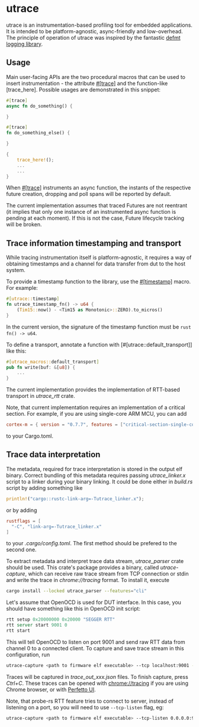 # utrace
utrace is an instrumentation-based profiling tool for embedded applications. It is intended to be
platform-agnostic, async-friendly and low-overhead. The principle of operation of utrace was inspired by the fantastic [defmt logging library](https://defmt.ferrous-systems.com/).

## Usage
Main user-facing APIs are the two procedural macros that can be used to insert instrumentation - the attribute
[#\[trace\]](crate::trace) and the function-like [trace_here]. Possible usages are demonstrated in this snippet:

```rust
#[trace]
async fn do_something() {

}

#[trace]
fn do_something_else() {

}

{
    trace_here!();
    ...
    ...
}
```

When [#\[trace\]](crate::trace) instruments an async function, the instants of the respective future creation, dropping and poll spans will be reported by default.

<div class="warning">
The current implementation assumes that traced Futures are not reentrant (it implies that only one instance of an instrumented async function is pending at each moment). If this is not the case, Future lifecycle tracking will be broken. 
</div>

## Trace information timestamping and transport
While tracing instrumentation itself is platform-agnostic, it requires a way of obtaining timestamps and a channel for data transfer from dut to the host system.

To provide a timestamp function to the library, use the [#\[timestamp\]](crate::timestamp) macro. For example:

```rust
#[utrace::timestamp]
fn utrace_timestamp_fn() -> u64 {
    (Tim15::now() - <Tim15 as Monotonic>::ZERO).to_micros()
}
```

In the current version, the signature of the timestamp function must be `rust fn() -> u64`.

To define a transport, annotate a function with [#\[utrace::default_transport\]] like this:

```rust
#[utrace_macros::default_transport]
pub fn write(buf: &[u8]) {
    ...
}
```

The current implementation provides the implementation of RTT-based transport in *utrace_rtt* crate.

Note, that current implementation requires an implementation of a critical section. For example, if you
are using single-core ARM MCU, you can add

```toml
cortex-m = { version = "0.7.7", features = ["critical-section-single-core"] }
```

to your Cargo.toml.

## Trace data interpretation
The metadata, required for trace interpretation is stored in the output elf binary. Correct bundling of this metadata requires passing
*utrace_linker.x* script to a linker during your binary linking. It could be done either in *build.rs* script by adding something like

```rust
println!("cargo::rustc-link-arg=-Tutrace_linker.x");
```

or by adding

```toml
rustflags = [
  "-C", "link-arg=-Tutrace_linker.x"
]
```
to your *.cargo/config.toml*. The first method should be prefered to the second one.

To extract metadata and interpret trace data stream, *utrace_parser* crate should be used. This crate's package provides a binary, called *utrace-capture*, which can receive raw trace stream from TCP connection or stdin and write the trace in *chrome://tracing* format. To install it, execute

```bash
cargo install --locked utrace_parser --features="cli"
```

Let's assume that OpenOCD is used for DUT interface. In this case, you should have something like this in OpenOCD init script:

```tcl
rtt setup 0x20000000 0x20000 "SEGGER RTT"
rtt server start 9001 0
rtt start
```

This will tell OpenOCD to listen on port 9001 and send raw RTT data from channel 0 to a connected client. To capture and save trace stream in this configuration, run

```bash
utrace-capture <path to firmware elf executable> --tcp localhost:9001 --out-ct trace_out
```

Traces will be captured in *trace_out_xxx.json* files. To finish capture, press *Ctrl+C*. These traces can be opened with [chrome://tracing](chrome://tracing) if you are using Chrome browser, or with [Perfetto UI](https://ui.perfetto.dev).

Note, that probe-rs RTT feature tries to connect to server, instead of listening on a port, so you will need to use `--tcp-listen`
flag, eg:

```bash
utrace-capture <path to firmware elf executable> --tcp-listen 0.0.0.0:9001 --out-ct trace_out
```